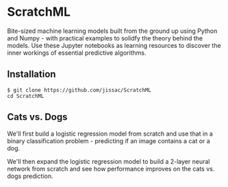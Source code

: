 # ScratchML
Bite-sized machine learning models built from the ground up using Python and Numpy - with practical examples to solidfy the theory behind the models. Use these Jupyter notebooks as learning resources to discover the inner workings of essential predictive algorithms.

## Installation
`$ git clone https://github.com/jissac/ScratchML`     
`cd ScratchML`

## Cats vs. Dogs
We'll first build a logistic regression model from scratch and use that in a binary classification problem - predicting if an image contains a cat or a dog.    

We'll then expand the logistic regression model to build a 2-layer neural network from scratch and see how performance improves on the cats vs. dogs prediction.
